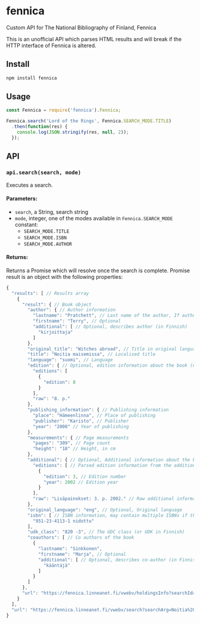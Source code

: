 # fennica
Custom API for The National Bibliography of Finland, Fennica

This is an unofficial API which parses HTML results and will break if the HTTP interface of Fennica is altered.

## Install
```bash
npm install fennica
```

## Usage

```javascript
const Fennica = require('fennica').Fennica;

Fennica.search('Lord of the Rings', Fennica.SEARCH_MODE.TITLE)
  .then(function(res) {
    console.log(JSON.stringify(res, null, 2));
  });
```

## API

### `api.search(search, mode)`

Executes a search.

#### Parameters:

 * `search`, a String, search string
 * `mode`, integer, one of the modes available in `Fennica.SEARCH_MODE` constant:
   * `SEARCH_MODE.TITLE`
   * `SEARCH_MODE.ISBN`
   * `SEARCH_MODE.AUTHOR`

#### Returns:

Returns a Promise which will resolve once the search is complete. Promise result is an object with the following properties:

```javascript
{
  "results": [ // Results array
    {
      "result": { // Book object
        "author": { // Author information
          "lastname": "Pratchett", // Last name of the author, If author has only one name, e.g. Homeros, it will be here
          "firstname": "Terry", // Optional
          "additional": [ // Optional, describes author (in Finnish)
            "kirjoittaja"
          ] 
        },
        "original_title": "Witches abroad", // Title in original language
        "title": "Noitia maisemissa", // Localised title
        "language": "suomi", // Language
        "edition": { // Optional, edition information about the book (note that additional may contain more editions)
          "editions": [
            {
              "edition": 8
            }
          ],
          "raw": "8. p."
        },
        "publishing_information": { // Publishing information
          "place": "Hämeenlinna", // Place of publishing
          "publisher": "Karisto", // Publisher
          "year": "2000" // Year of publishing
        },
        "measurements": { // Page measurements
          "pages": "309", // Page count
          "height": "18" // Height, in cm
        },
        "additional": { // Optional, Additional information about the book
          "editions": [ // Parsed edition information from the additional information
            {
              "edition": 3, // Edition number
              "year": 2002 // Edition year
            }
          ],
          "raw": "Lisäpainokset: 3. p. 2002." // Raw additional information from the bibliography
        },
        "original_language": "eng", // Optional, Original language
        "isbn": [ // ISBN information, may contain multiple ISBNs if the book has several editions
          "951-23-4113-1 nidottu"
        ],
        "udk_class": "820 -3", // The UDC class (or UDK in Finnish)
        "coauthors": [ // Co authors of the book
          {
            "lastname": "Sinkkonen",
            "firstname": "Marja", // Optional
            "additional": [ // Optional, describes co-author (in Finnish)
              "kääntäjä"
            ] 
          }
        ]
      },
      "url": "https://fennica.linneanet.fi/vwebv/holdingsInfo?searchId=194&recCount=10&recPointer=1&bibId=663120" // Optional, Direct URL to book result
    }
  ],
  "url": "https://fennica.linneanet.fi/vwebv/search?searchArg=Noitia%20maisemissa&searchCode=TALL&setLimit=2&recCount=10&searchType=1&page.search.search.button=Hae" // URL used for this search
}
```
